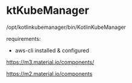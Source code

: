 # ktKubeManager

/opt/kotlinkubemanager/bin/KotlinKubeManager

requirements:
* aws-cli installed & configured


https://m3.material.io/components/

https://m2.material.io/components